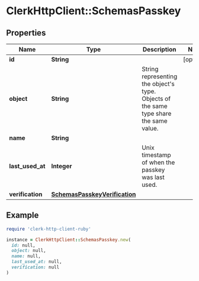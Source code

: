 # ClerkHttpClient::SchemasPasskey

## Properties

| Name | Type | Description | Notes |
| ---- | ---- | ----------- | ----- |
| **id** | **String** |  | [optional] |
| **object** | **String** | String representing the object&#39;s type. Objects of the same type share the same value.  |  |
| **name** | **String** |  |  |
| **last_used_at** | **Integer** | Unix timestamp of when the passkey was last used.  |  |
| **verification** | [**SchemasPasskeyVerification**](SchemasPasskeyVerification.md) |  |  |

## Example

```ruby
require 'clerk-http-client-ruby'

instance = ClerkHttpClient::SchemasPasskey.new(
  id: null,
  object: null,
  name: null,
  last_used_at: null,
  verification: null
)
```

